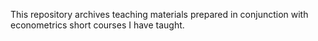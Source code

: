 This repository archives teaching materials prepared in conjunction with econometrics short courses I have taught.